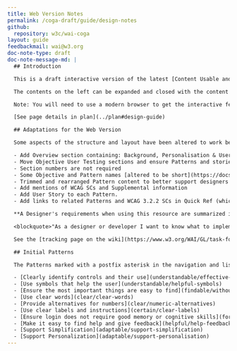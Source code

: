 ```yaml
---
title: Web Version Notes
permalink: /coga-draft/guide/design-notes
github:
  repository: w3c/wai-coga
layout: guide
feedbackmail: wai@w3.org
doc-note-type: draft
doc-note-message-md: |
  ## Introduction

  This is a draft interactive version of the latest [Content Usable and Design Guide](https://www.w3.org/TR/coga-usable) W3C note.

  The contents on the left can be expanded and closed with the content on the right updating to follow the selected item. The top Level **Objectives** contain design **Patterns** which describe techniques for best practice.

  Note: You will need to use a modern browser to get the interactive features as this temporary draft code needs [ES6 JavaScript support](https://caniuse.com/#search=es6). Once we are happy with the design, a suitable feature will be added to the WAI website framework - see [this WAI Website issue](https://github.com/w3c/wai-website/issues/138).

  [See page details in plan](../plan#design-guide)

  ## Adaptations for the Web Version

  Some aspects of the structure and layout have been altered to work best as an interactive web resource. For example:

  - Add Overview section containing: Background, Personalisation & User Testing sections 
  - Move Objective User Testing sections and ensure Patterns and stories are clearly testable
  - Section numbers are not required
  - Some Objective and Pattern names [altered to be short](https://docs.google.com/spreadsheets/d/18gkODnzy_8BzZAieJ_IOQX1dmjcf9MZsC7vC9glKQvI/edit?usp=sharing) and so avoid wrapping
  - Trimmed and rearranged Pattern content to better support designers' requirements (see User Story below) 
  - Add mentions of WCAG SCs and Supplemental information
  - Add User Story to each Pattern.
  - Add links to related Patterns and WCAG 3.2.2 SCs in Quick Ref (which includes Supplemental Guidance)

  **A Designer's requirements when using this resource are summarized in this User Story**

  <blockquote>"As a designer or developer I want to know what to implement with just enough background to set the context and explain why. If I need more info, for example to better understand the users or to check edge cases, I want links to the details."</blockquote>

  See the [tracking page on the wiki](https://www.w3.org/WAI/GL/task-forces/coga/wiki/Design_Guide#List_of_candidate_Patterns_for_Web_Version").

  ## Initial Patterns

  The Patterns marked with a postfix asterisk in the navigation and listed here have been addressed first. They have been selected as being relevant to the Easy Reading EU Project.

  - [Clearly identify controls and their use](understandable/effective-affordances)
  - [Use symbols that help the user](understandable/helpful-symbols)
  - [Ensure the most important things are easy to find](findable/without-scrolling)
  - [Use clear words](clear/clear-words)
  - [Provide alternatives for numbers](clear/numeric-alternatives)
  - [Use clear labels and instructions](certain/clear-labels)
  - [Ensure login does not require good memory or cognitive skills](forgettable/easy-login)
  - [Make it easy to find help and give feedback](helpful/help-feedback)
  - [Support Simplification](adaptable/support-simplification)
  - [Support Personalization](adaptable/support-personalisation)
---
```

